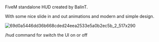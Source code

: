 FiveM standalone HUD created by BalinT.

With some nice slide in and out animations and modern and simple design.



![69d0a5446dd36b668cded24eea2533e5a0b2ec5b_2_517x290](https://github.com/user-attachments/assets/8fb53116-cef3-4cd8-90d2-79ac6e87d121)



/hud command for switch the UI on or off
